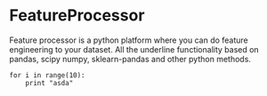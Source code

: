 # FeatureProcessor

Feature processor is a python platform where you can do feature engineering to your dataset. All the underline
functionality based on pandas, scipy numpy, sklearn-pandas and other python methods.

```
for i in range(10):
    print "asda"
```
